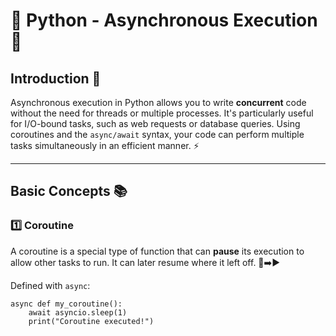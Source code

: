 # 🚀 Python - Asynchronous Execution 🌟  

## Introduction 🧠  

Asynchronous execution in Python allows you to write **concurrent** code without the need for threads or multiple processes. It's particularly useful for I/O-bound tasks, such as web requests or database queries. Using coroutines and the `async/await` syntax, your code can perform multiple tasks simultaneously in an efficient manner. ⚡

---

## Basic Concepts 📚

### 1️⃣ Coroutine
A coroutine is a special type of function that can **pause** its execution to allow other tasks to run. It can later resume where it left off. 🛑➡️▶️

Defined with `async`:  

    async def my_coroutine():
        await asyncio.sleep(1)
        print("Coroutine executed!")  

